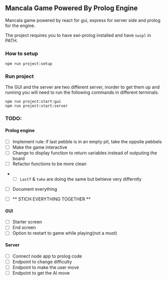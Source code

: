 ## Mancala Game Powered By Prolog Engine

Mancala game powered by react for gui, express for server side and prolog for the engine.

The project requires you to have swi-prolog installed and have `swipl` in PATH.

### How to setup

```shell
npm run project:setup
```

### Run project

The GUI and the server are two different server, inorder to get them up and running you will need to run the following commands in different terminals.

```shell
npm run project:start:gui
npm run project:start:server
```

### TODO:


#### Prolog engine

- [ ] Implement rule: if last pebble is in an empty pit, take the oppsite pebbels
- [ ] Make the game interactive
- [ ] Change to display function to return variables instead of outputing the board
- [ ] Refactor functions to be more clean
- - [ ] `LastT` & `take` are doing the same but behieve very differntly
- [ ] Document everything

- [ ] ** STICH EVERYTHING TOGETHER **

#### GUI

- [ ] Starter screen
- [ ] End screen
- [ ] Option to restart to game while playing(not a must)

#### Server

- [ ] Connect node app to prolog code
- [ ] Endpoint to change difficulty
- [ ] Endpoint to make the user move
- [ ] Endpoint to get the AI move
